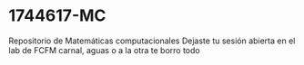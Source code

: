 # 1744617-MC
Repositorio de Matemáticas computacionales 
Dejaste tu sesión abierta en el lab de FCFM carnal, aguas o a la otra te borro todo
